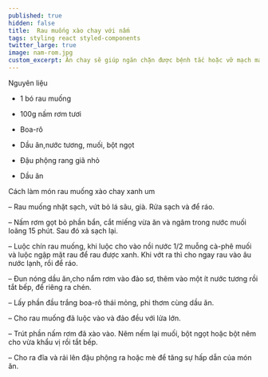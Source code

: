 ```yaml
---
published: true
hidden: false
title:  Rau muống xào chay với nấm
tags: styling react styled-components
twitter_large: true
image: nam-rom.jpg
custom_excerpt: Ăn chay sẽ giúp ngăn chặn được bệnh tắc hoặc vỡ mạch máu ở người tăng huyết áp, hạn chế tai biến nhồi máu cơ tim.
---
```


Nguyên liệu

+ 1 bó rau muống

+ 100g nấm rơm tươi

+ Boa-rô

+ Dầu ăn,nước tương, muối, bột ngọt

+ Đậu phộng rang giã nhỏ

+ Dầu ăn

Cách làm món rau muống xào chay xanh um

– Rau muống nhặt sạch, vứt bỏ lá sâu, già. Rửa sạch và để ráo.

– Nấm rơm gọt bỏ phần bẩn, cắt miếng vừa ăn và ngâm trong nước muối loãng 15 phút. Sau đó xả sạch lại.

– Luộc chín rau muống, khi luộc cho vào nồi nước 1/2 muỗng cà-phê muối và luộc ngập mặt rau để rau được xanh. Khi vớt ra thì cho ngay rau vào âu nước lạnh, rồi để ráo.

– Đun nóng dầu ăn,cho nẩm rơm vào đảo sơ, thêm vào một ít nước tương rồi tắt bếp, để riêng ra chén.

– Lấy phần đầu trắng boa-rô thái mỏng, phi thơm cùng dầu ăn.

– Cho rau muống đã luộc vào và đảo đều với lửa lớn.

– Trút phần nấm rơm đã xào vào. Nêm nếm lại muối, bột ngọt hoặc bột nêm cho vừa khẩu vị rồi tắt bếp.

– Cho ra đĩa và rải lên đậu phộng ra hoặc mè để tăng sự hấp dẫn của món ăn.